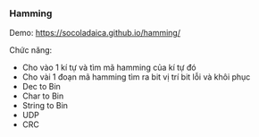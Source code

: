### Hamming
Demo: https://socoladaica.github.io/hamming/

Chức năng:
- Cho vào 1 kí tự và tìm mã hamming của kí tự đó
- Cho vài 1 đoạn mã hamming tìm ra bit vị trí bit lỗi và khôi phục
- Dec to Bin
- Char to Bin
- String to Bin
- UDP
- CRC
